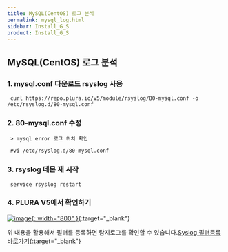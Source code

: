```yaml
---
title: MySQL(CentOS) 로그 분석
permalink: mysql_log.html
sidebar: Install_G_S
product: Install_G_S
---
```


## MySQL(CentOS) 로그 분석

### 1. mysql.conf 다운로드 rsyslog 사용

     curl https://repo.plura.io/v5/module/rsyslog/80-mysql.conf -o /etc/rsyslog.d/80-mysql.conf

### 2. 80-mysql.conf 수정

     > mysql error 로그 위치 확인

     #vi /etc/rsyslog.d/80-mysql.conf

### 3. rsyslog 데몬 재 시작

     service rsyslog restart

### 4. PLURA V5에서 확인하기

[![image](/docs/images/Ins_G/Mysql(cent)log/1.png){: width="800" }](/docs/images/Ins_G/Mysql(cent)log/1.png){:target="_blank"}

위 내용을 활용해서 필터를 등록하면 탐지로그를 확인할 수 있습니다.[Syslog 필터등록 바로가기](http://blog.plura.io/?p=7059){:target="_blank"}